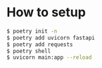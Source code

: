 # How to setup

```bash
$ poetry init -n
$ poetry add uvicorn fastapi
$ poetry add requests
$ poetry shell
$ uvicorn main:app --reload
```
